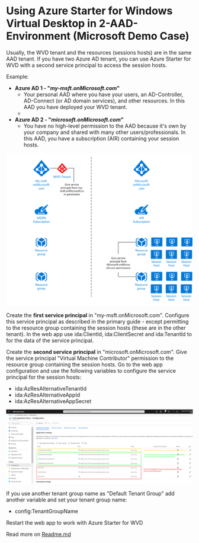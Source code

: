 # Using Azure Starter for Windows Virtual Desktop in 2-AAD-Environment (Microsoft Demo Case)

Usually, the WVD tenant and the resources (sessions hosts) are in the same AAD tenant. If you have two Azure AD tenant, you can use Azure Starter for WVD with a second service principal to access the session hosts.

Example:

- **Azure AD 1 - "*my-msft.onMicrosoft.com*"**
  - Your personal AAD where you have your users, an AD-Controller, AD-Connect (or AD domain services), and other resources. In this AAD you have deployed your WVD tenant.
  - 
- **Azure AD 2 - "*microsoft.onMicrosoft.com*"**
  - You have no high-level permission to the AAD because it's own by your company and shared with many other users/professionals. In this AAD, you have a subscription (AIR) containing your session hosts. 



![Split-AAD-02.png](images/Split-AAD-02.png)

Create the **first service principal** in "my-msft.onMicrosoft.com". Configure this service principal as described in the primary guide - except permitting to the resource group containing the session hosts (these are in the other tenant). In the web app use ida:ClientId, ida:ClientSecret and ida:TenantId to for the data of the service principal.



Create the **second service principal** in "microsoft.onMicrosoft.com". Give the service principal "Virtual Machine Contributor" permission to the resource group containing the session hosts. Go to the web app configuration and use the following variables to configure the service principal for the session hosts:

- ida:AzResAlternativeTenantId
- ida:AzResAlternativeAppId
- ida:AzResAlternativeAppSecret



![Split-AAD-01.png](images/Split-AAD-01.png)



If you use another tenant group name as "Default Tenant Group" add another variable and set your tenant group name:

- config:TenantGroupName



Restart the web app to work with Azure Starter for WVD



Read more on [Readme.md](readme.md)